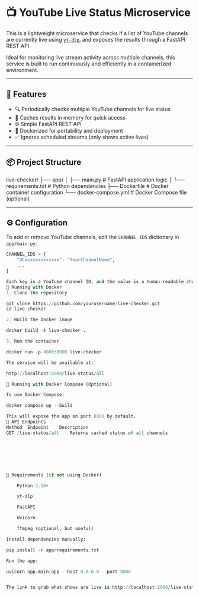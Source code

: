 # 📺 YouTube Live Status Microservice

This is a lightweight microservice that checks if a list of YouTube channels are currently live using [`yt-dlp`](https://github.com/yt-dlp/yt-dlp), and exposes the results through a FastAPI REST API.

Ideal for monitoring live stream activity across multiple channels, this service is built to run continuously and efficiently in a containerized environment.

---

## 🚀 Features

- 🔍 Periodically checks multiple YouTube channels for live status
- 🧠 Caches results in memory for quick access
- 🌐 Simple FastAPI REST API
- 🐳 Dockerized for portability and deployment
- ✅ Ignores scheduled streams (only shows active lives)

---

## 📦 Project Structure

live-checker/
├── app/
│ ├── main.py # FastAPI application logic
│ └── requirements.txt # Python dependencies
├── Dockerfile # Docker container configuration
└── docker-compose.yml # Docker Compose file (optional)


---

## ⚙️ Configuration

To add or remove YouTube channels, edit the `CHANNEL_IDS` dictionary in `app/main.py`:

```python
CHANNEL_IDS = {
    "UCxxxxxxxxxxxxx": "YourChannelName",
    ...
}

Each key is a YouTube channel ID, and the value is a human-readable channel name.
🐳 Running with Docker
1. Clone the repository

git clone https://github.com/yourusername/live-checker.git
cd live-checker

2. Build the Docker image

docker build -t live-checker .

3. Run the container

docker run -p 8000:8000 live-checker

The service will be available at:

http://localhost:8000/live-status/all

🧩 Running with Docker Compose (Optional)

To use Docker Compose:

docker compose up --build

This will expose the app on port 8000 by default.
🧪 API Endpoints
Method	Endpoint	Description
GET	/live-status/all	Returns cached status of all channels







🔧 Requirements (if not using Docker)

    Python 3.10+

    yt-dlp

    FastAPI

    Uvicorn

    ffmpeg (optional, but useful)

Install dependencies manually:

pip install -r app/requirements.txt

Run the app:

uvicorn app.main:app --host 0.0.0.0 --port 8000


The link to grab what shows are live is http://localhost:8000/live-status/live, this is only accesible while the application is running
